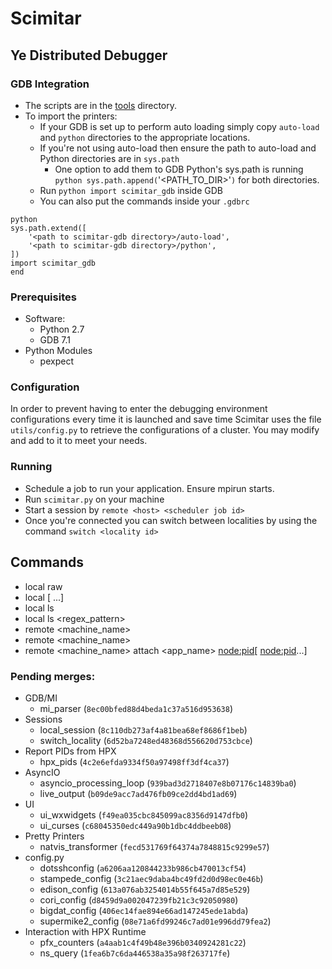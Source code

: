 # Scimitar
## Ye Distributed Debugger

### GDB Integration
* The scripts are in the
  [tools](`https://github.com/parsa/scimitar/tree/master/tools`) directory.
* To import the printers:
    * If your GDB is set up to perform auto loading simply copy `auto-load` and
      `python` directories to the appropriate locations.
    * If you're not using auto-load then ensure the path to auto-load and
      Python directories are in `sys.path`
        * One option to add them to GDB Python's sys.path is running `python
          sys.path.append(`'<PATH_TO_DIR>'`)` for both directories.
    * Run `python import scimitar_gdb` inside GDB
    * You can also put the commands inside your `.gdbrc`

```
python
sys.path.extend([
    '<path to scimitar-gdb directory>/auto-load',
    '<path to scimitar-gdb directory>/python',
])
import scimitar_gdb
end
```

### Prerequisites
* Software:
  * Python 2.7
  * GDB 7.1
* Python Modules
  * pexpect

### Configuration
In order to prevent having to enter the debugging environment configurations
every time it is launched and save time Scimitar uses the file
`utils/config.py` to retrieve the configurations of a cluster. You may modify
and add to it to meet your needs.

### Running
* Schedule a job to run your application. Ensure mpirun starts.
* Run `scimitar.py` on your machine
* Start a session by `remote <host> <scheduler job id>`
* Once you're connected you can switch between localities by using the command
  `switch <locality id>`

## Commands
* local raw
* local <pid>[ <pid>...]
* local ls
* local ls <regex_pattern>
* remote <machine_name>
* remote <machine_name> <jobid>
* remote <machine_name> attach <app_name> <node:pid>[ <node:pid>...]

### Pending merges:
* GDB/MI
  * mi_parser (`8ec00bfed88d4beda1c37a516d953638`)
* Sessions
  * local_session (`8c110db273af4a81bea68ef8686f1beb`)
  * switch_locality (`6d52ba7248ed48368d556620d753cbce`)
* Report PIDs from HPX
  * hpx_pids (`4c2e6efda9334f50a97498ff3df4ca37`)
* AsyncIO
  * asyncio_processing_loop (`939bad3d2718407e8b07176c14839ba0`)
  * live_output (`b09de9acc7ad476fb09ce2dd4bd1ad69`)
* UI
  * ui_wxwidgets (`f49ea035cbc845099ac8356d9147dfb0`)
  * ui_curses (`c68045350edc449a90b1dbc4ddbeeb08`)
* Pretty Printers
  * natvis_transformer (`fecd531769f64374a7848815c9299e57`)
* config.py
  * dotsshconfig (`a6206aa120844233b986cb470013cf54`)
  * stampede_config (`3c21aec9daba4bc49fd2d0d98ec0e46b`)
  * edison_config (`613a076ab3254014b55f645a7d85e529`)
  * cori_config (`d8459d9a002047239fb21c3c92050980`)
  * bigdat_config (`406ec14fae894e66ad147245ede1abda`)
  * supermike2_config (`08e71a6fd99246c7ad01e996dd79fea2`)
* Interaction with HPX Runtime
  * pfx_counters (`a4aab1c4f49b48e396b0340924281c22`)
  * ns_query (`1fea6b7c6da446538a35a98f263717fe`)
